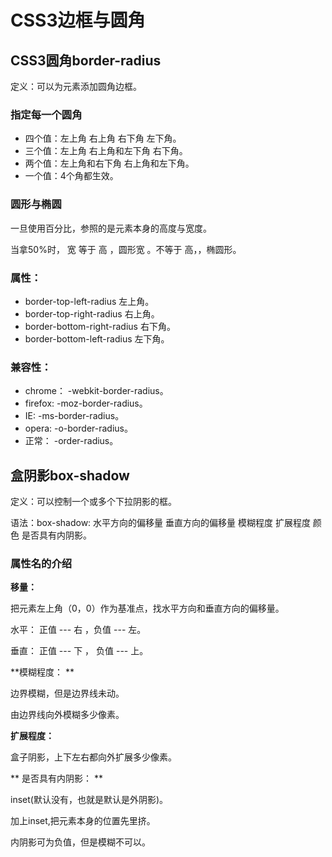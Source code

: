 # CSS3边框与圆角 #

## CSS3圆角border-radius ##

定义：可以为元素添加圆角边框。

### 指定每一个圆角 ###
- 四个值：左上角   右上角   右下角   左下角。
- 三个值：左上角    右上角和左下角    右下角。
- 两个值：左上角和右下角  右上角和左下角。
- 一个值：4个角都生效。

### 圆形与椭圆 ###

一旦使用百分比，参照的是元素本身的高度与宽度。

当拿50%时， 宽 等于 高  ，圆形宽 。不等于 高，，椭圆形。

### 属性： ###
- border-top-left-radius   左上角。
- border-top-right-radius  右上角。
- border-bottom-right-radius  右下角。
- border-bottom-left-radius  左下角。

### 兼容性： ###
- chrome：  -webkit-border-radius。
- firefox:  -moz-border-radius。
- IE:		 -ms-border-radius。
- opera:    -o-border-radius。
- 正常：    -order-radius。

## 盒阴影box-shadow ##

定义：可以控制一个或多个下拉阴影的框。

语法：box-shadow: 水平方向的偏移量  垂直方向的偏移量  模糊程度  扩展程度  颜色  是否具有内阴影。

### 属性名的介绍 ###

**移量：**

把元素左上角（0，0）作为基准点，找水平方向和垂直方向的偏移量。

水平： 正值 --- 右   ，负值 --- 左。

垂直： 正值 --- 下   ， 负值 --- 上。

**模糊程度： **

边界模糊，但是边界线未动。

由边界线向外模糊多少像素。

**扩展程度：**

盒子阴影，上下左右都向外扩展多少像素。

** 是否具有内阴影： **

inset(默认没有，也就是默认是外阴影)。

加上inset,把元素本身的位置先里挤。

内阴影可为负值，但是模糊不可以。